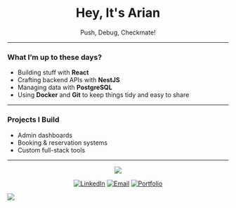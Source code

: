 <h1 align="center">Hey, It's Arian</h1>
<p align="center">Push, Debug, Checkmate!</p>

---

### What I’m up to these days?

- Building stuff with **React**
- Crafting backend APIs with **NestJS**
- Managing data with **PostgreSQL**
- Using **Docker** and **Git** to keep things tidy and easy to share

---

### Projects I Build

- Admin dashboards  
- Booking & reservation systems  
- Custom full-stack tools

---

<p align="center" display="flex">
  <img src="https://github-readme-stats.vercel.app/api/top-langs/?username=calledarian&layout=compact&langs_count=6&theme=nightowl" />
</p>

<p align="center" display="flex">
  <a href="https://www.linkedin.com/in/ariankhadem" target="_blank"><img alt="LinkedIn" src="https://img.shields.io/badge/LinkedIn-blue?logo=linkedin&style=for-the-badge" /></a>
  <a href="mailto:ariankhadem4@gmail.comM"><img alt="Email" src="https://img.shields.io/badge/Email-D14836?style=for-the-badge&logo=gmail&logoColor=white" /></a>
  <a href="https://ariankhadem.vercel.app" target="_blank"><img alt="Portfolio" src="https://img.shields.io/badge/Portfolio-Visit-%23007acc?style=for-the-badge&logo=vercel" /></a>
</p>

![](https://komarev.com/ghpvc/?username=calledarian)
